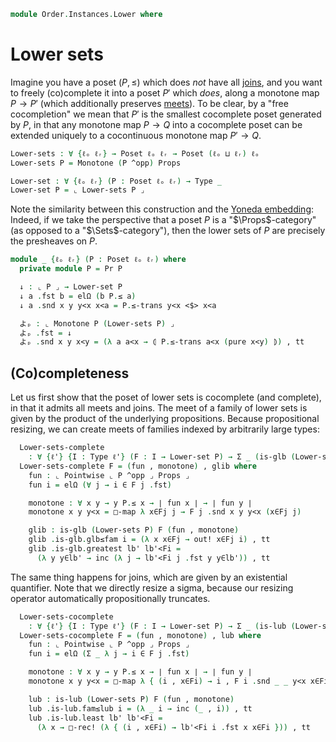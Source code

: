 <!--
```agda
open import Cat.Prelude

open import Order.Instances.Pointwise
open import Order.Instances.Props
open import Order.Diagram.Glb
open import Order.Diagram.Lub
open import Order.Base

import Order.Reasoning as Pr
```
-->

```agda
module Order.Instances.Lower where
```

# Lower sets

Imagine you have a poset $(P, \le)$ which does _not_ have all [joins],
and you want to freely (co)complete it into a poset $P'$ which _does_,
along a monotone map $P \to P'$ (which additionally preserves [meets]).
To be clear, by a "free cocompletion" we mean that $P'$ is the smallest
cocomplete poset generated by $P$, in that any monotone map $P \to Q$
into a cocomplete poset can be extended uniquely to a cocontinuous
monotone map $P' \to Q$.

[joins]: Order.Diagram.Lub.html
[meets]: Order.Diagram.Glb.html

```agda
Lower-sets : ∀ {ℓₒ ℓᵣ} → Poset ℓₒ ℓᵣ → Poset (ℓₒ ⊔ ℓᵣ) ℓₒ
Lower-sets P = Monotone (P ^opp) Props

Lower-set : ∀ {ℓₒ ℓᵣ} (P : Poset ℓₒ ℓᵣ) → Type _
Lower-set P = ⌞ Lower-sets P ⌟
```

Note the similarity between this construction and the [Yoneda
embedding]: Indeed, if we take the perspective that a poset $P$ is a
"$\Props$-category" (as opposed to a "$\Sets$-category"), then the lower
sets of $P$ are precisely the presheaves on $P$.

[Yoneda embedding]: Cat.Functor.Hom.html#the-yoneda-embedding

```agda
module _ {ℓₒ ℓᵣ} (P : Poset ℓₒ ℓᵣ) where
  private module P = Pr P

  ↓ : ⌞ P ⌟ → Lower-set P
  ↓ a .fst b = elΩ (b P.≤ a)
  ↓ a .snd x y y<x x<a = P.≤-trans y<x <$> x<a

  よₚ : ⌞ Monotone P (Lower-sets P) ⌟
  よₚ .fst = ↓
  よₚ .snd x y x<y = (λ a a<x → ⦇ P.≤-trans a<x (pure x<y) ⦈) , tt
```

## (Co)completeness

Let us first show that the poset of lower sets is cocomplete (and
complete), in that it admits all meets and joins. The meet of a family
of lower sets is given by the product of the underlying propositions.
Because propositional resizing, we can create meets of families indexed
by arbitrarily large types:

```agda
  Lower-sets-complete
    : ∀ {ℓ'} {I : Type ℓ'} (F : I → Lower-set P) → Σ _ (is-glb (Lower-sets P) F)
  Lower-sets-complete F = (fun , monotone) , glib where
    fun : ⌞ Pointwise ⌞ P ^opp ⌟ Props ⌟
    fun i = elΩ (∀ j → i ∈ F j .fst)

    monotone : ∀ x y → y P.≤ x → ∣ fun x ∣ → ∣ fun y ∣
    monotone x y y<x = □-map λ x∈Fj j → F j .snd x y y<x (x∈Fj j)

    glib : is-glb (Lower-sets P) F (fun , monotone)
    glib .is-glb.glb≤fam i = (λ x x∈Fj → out! x∈Fj i) , tt
    glib .is-glb.greatest lb' lb'<Fi =
      (λ y y∈lb' → inc (λ j → lb'<Fi j .fst y y∈lb')) , tt
```

The same thing happens for joins, which are given by an existential
quantifier. Note that we directly resize a sigma, because our resizing
operator automatically propositionally truncates.

```agda
  Lower-sets-cocomplete
    : ∀ {ℓ'} {I : Type ℓ'} (F : I → Lower-set P) → Σ _ (is-lub (Lower-sets P) F)
  Lower-sets-cocomplete F = (fun , monotone) , lub where
    fun : ⌞ Pointwise ⌞ P ^opp ⌟ Props ⌟
    fun i = elΩ (Σ _ λ j → i ∈ F j .fst)

    monotone : ∀ x y → y P.≤ x → ∣ fun x ∣ → ∣ fun y ∣
    monotone x y y<x = □-map λ { (i , x∈Fi) → i , F i .snd _ _ y<x x∈Fi }

    lub : is-lub (Lower-sets P) F (fun , monotone)
    lub .is-lub.fam≤lub i = (λ _ i → inc (_ , i)) , tt
    lub .is-lub.least lb' lb'<Fi =
      (λ x → □-rec! (λ { (i , x∈Fi) → lb'<Fi i .fst x x∈Fi })) , tt
```

<!--
```agda
  Lower-sets-meets : (a b : Lower-set P) → Σ _ (is-meet (Lower-sets P) a b)
  Lower-sets-meets a b .fst .fst i = el (i ∈ a .fst × i ∈ b .fst) hlevel!
  Lower-sets-meets a b .fst .snd x y y<x (x∈a , x∈b) = a .snd _ _ y<x x∈a , b .snd _ _ y<x x∈b
  Lower-sets-meets a b .snd .is-meet.meet≤l = (λ _ → fst) , tt
  Lower-sets-meets a b .snd .is-meet.meet≤r = (λ _ → snd) , tt
  Lower-sets-meets a b .snd .is-meet.greatest lb' (f , tt) (g , tt) =
    (λ x x∈lb' → f x x∈lb' , (g x x∈lb')) , tt
```
-->
